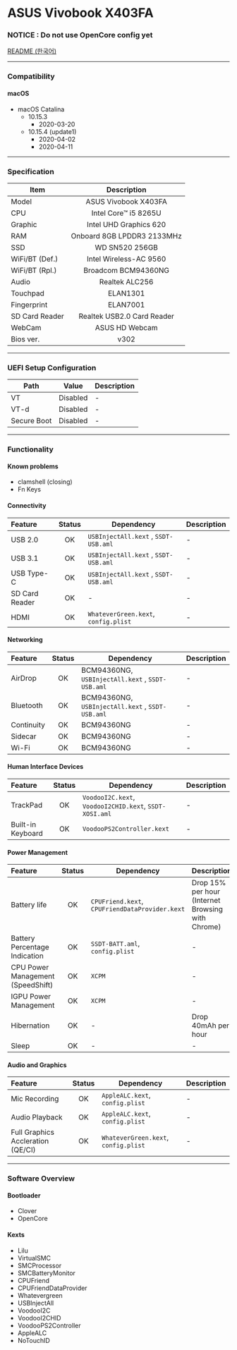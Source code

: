 # ASUS Vivobook X403FA

### NOTICE : Do not use OpenCore config yet
[README (한국어)](/README-ko.md)

-----------------------------------------------

### Compatibility

#### macOS

- macOS Catalina
	- 10.15.3
		- 2020-03-20
	- 10.15.4 (update1)
		- 2020-04-02
		- 2020-04-11

-----------------------------------------------

### Specification

| Item           |        Description         |
| -------------- | :------------------------: |
| Model          |    ASUS Vivobook X403FA    |
| CPU            |    Intel Core™ i5 8265U    |
| Graphic        |   Intel UHD Graphics 620   |
| RAM            | Onboard 8GB LPDDR3 2133MHz |
| SSD            |       WD SN520 256GB       |
| WiFi/BT (Def.) |   Intel Wireless-AC 9560   |
| WiFi/BT (Rpl.) |    Broadcom BCM94360NG     |
| Audio          |       Realtek ALC256       |
| Touchpad       |          ELAN1301          |
| Fingerprint    |          ELAN7001          |
| SD Card Reader | Realtek USB2.0 Card Reader |
| WebCam         |       ASUS HD Webcam       |
| Bios ver.      |            v302            |

-----------------------------------------------

### UEFI Setup Configuration

| Path        | Value    | Description |
| ----------- | -------- | ----------- |
| VT          | Disabled | -           |
| VT-d        | Disabled | -           |
| Secure Boot | Disabled | -           |

-----------------------------------------------

### Functionality

#### Known problems

 - clamshell (closing)
 - Fn Keys

#### Connectivity

| Feature        | Status | Dependency                           | Description |
| :------------- | :----: | ------------------------------------ | ----------- |
| USB 2.0        |   OK   | `USBInjectAll.kext` , `SSDT-USB.aml` | -           |
| USB 3.1        |   OK   | `USBInjectAll.kext` , `SSDT-USB.aml` | -           |
| USB Type-C     |   OK   | `USBInjectAll.kext` , `SSDT-USB.aml` | -           |
| SD Card Reader |   OK   | -                                    | -           |
| HDMI           |   OK   | `WhateverGreen.kext`, `config.plist` | -           |

#### Networking

| Feature    | Status | Dependency                                       | Description |
| :--------- | :----: | ------------------------------------------------ | ----------- |
| AirDrop    |   OK   | BCM94360NG, `USBInjectAll.kext` , `SSDT-USB.aml` | -           |
| Bluetooth  |   OK   | BCM94360NG, `USBInjectAll.kext` , `SSDT-USB.aml` | -           |
| Continuity |   OK   | BCM94360NG                                       | -           |
| Sidecar    |   OK   | BCM94360NG                                       | -           |
| Wi-Fi      |   OK   | BCM94360NG                                       | -           |

#### Human Interface Devices

| Feature           | Status | Dependency                                             | Description |
| :---------------- | :----: | ------------------------------------------------------ | ----------- |
| TrackPad          |   OK   | `VoodooI2C.kext`, `VoodooI2CHID.kext`, `SSDT-XOSI.aml` | -           |
| Built-in Keyboard |   OK   | `VoodooPS2Controller.kext`                             | -           |

#### Power Management

| Feature                           | Status | Dependency                                     | Description                                       |
| :-------------------------------- | :----: | ---------------------------------------------- | ------------------------------------------------- |
| Battery life                      |   OK   | `CPUFriend.kext`, `CPUFriendDataProvider.kext` | Drop 15% per hour (Internet Browsing with Chrome) |
| Battery Percentage Indication     |   OK   | `SSDT-BATT.aml`, `config.plist`                | -                                                 |
| CPU Power Management (SpeedShift) |   OK   | `XCPM`                                         | -                                                 |
| IGPU Power Management             |   OK   | `XCPM`                                         | -                                                 |
| Hibernation                       |   OK   | -                                              | Drop 40mAh per hour                               |
| Sleep                             |   OK   | -                                              | -                                                 |

#### Audio and Graphics

| Feature                           | Status | Dependency                           | Description |
| :-------------------------------- | :----: | ------------------------------------ | ----------- |
| Mic Recording                     |   OK   | `AppleALC.kext`, `config.plist`      | -           |
| Audio Playback                    |   OK   | `AppleALC.kext`, `config.plist`      | -           |
| Full Graphics Accleration (QE/CI) |   OK   | `WhateverGreen.kext`, `config.plist` | -           |

-----------------------------------------------

### Software Overview

#### Bootloader

 - Clover
 - OpenCore

#### Kexts

 - Lilu
 - VirtualSMC
 - SMCProcessor
 - SMCBatteryMonitor
 - CPUFriend
 - CPUFriendDataProvider
 - Whatevergreen
 - USBInjectAll
 - VoodooI2C
 - VoodooI2CHID
 - VoodooPS2Controller
 - AppleALC
 - NoTouchID